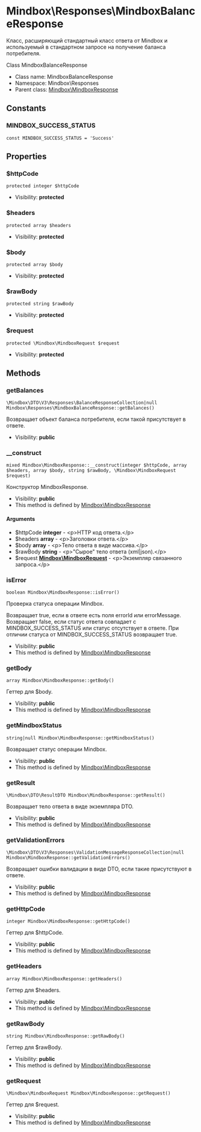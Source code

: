 Mindbox\Responses\MindboxBalanceResponse
===============

Класс, расширяющий стандартный класс ответа от Mindbox и используемый в стандартном запросе на получение баланса
потребителя.

Class MindboxBalanceResponse


* Class name: MindboxBalanceResponse
* Namespace: Mindbox\Responses
* Parent class: [Mindbox\MindboxResponse](Mindbox-MindboxResponse.md)



Constants
----------


### MINDBOX_SUCCESS_STATUS

    const MINDBOX_SUCCESS_STATUS = 'Success'





Properties
----------


### $httpCode

    protected integer $httpCode





* Visibility: **protected**


### $headers

    protected array $headers





* Visibility: **protected**


### $body

    protected array $body





* Visibility: **protected**


### $rawBody

    protected string $rawBody





* Visibility: **protected**


### $request

    protected \Mindbox\MindboxRequest $request





* Visibility: **protected**


Methods
-------


### getBalances

    \Mindbox\DTO\V3\Responses\BalanceResponseCollection|null Mindbox\Responses\MindboxBalanceResponse::getBalances()

Возвращает объект баланса потребителя, если такой присутствует в ответе.



* Visibility: **public**




### __construct

    mixed Mindbox\MindboxResponse::__construct(integer $httpCode, array $headers, array $body, string $rawBody, \Mindbox\MindboxRequest $request)

Конструктор MindboxResponse.



* Visibility: **public**
* This method is defined by [Mindbox\MindboxResponse](Mindbox-MindboxResponse.md)


#### Arguments
* $httpCode **integer** - &lt;p&gt;HTTP код ответа.&lt;/p&gt;
* $headers **array** - &lt;p&gt;Заголовки ответа.&lt;/p&gt;
* $body **array** - &lt;p&gt;Тело ответа в виде массива.&lt;/p&gt;
* $rawBody **string** - &lt;p&gt;&quot;Сырое&quot; тело ответа (xml|json).&lt;/p&gt;
* $request **[Mindbox\MindboxRequest](Mindbox-MindboxRequest.md)** - &lt;p&gt;Экземпляр связанного запроса.&lt;/p&gt;



### isError

    boolean Mindbox\MindboxResponse::isError()

Проверка статуса операции Mindbox.

Возвращает true, если в ответе есть поля errorId или errorMessage.
Возвращает false, если статус ответа совпадает с MINDBOX_SUCCESS_STATUS или статус отсутствует в ответе.
При отличии статуса от MINDBOX_SUCCESS_STATUS возвращает true.

* Visibility: **public**
* This method is defined by [Mindbox\MindboxResponse](Mindbox-MindboxResponse.md)




### getBody

    array Mindbox\MindboxResponse::getBody()

Геттер для $body.



* Visibility: **public**
* This method is defined by [Mindbox\MindboxResponse](Mindbox-MindboxResponse.md)




### getMindboxStatus

    string|null Mindbox\MindboxResponse::getMindboxStatus()

Возвращает статус операции Mindbox.



* Visibility: **public**
* This method is defined by [Mindbox\MindboxResponse](Mindbox-MindboxResponse.md)




### getResult

    \Mindbox\DTO\ResultDTO Mindbox\MindboxResponse::getResult()

Возвращает тело ответа в виде экземпляра DTO.



* Visibility: **public**
* This method is defined by [Mindbox\MindboxResponse](Mindbox-MindboxResponse.md)




### getValidationErrors

    \Mindbox\DTO\V3\Responses\ValidationMessageResponseCollection|null Mindbox\MindboxResponse::getValidationErrors()

Возвращает ошибки валидации в виде DTO, если такие присутствуют в ответе.



* Visibility: **public**
* This method is defined by [Mindbox\MindboxResponse](Mindbox-MindboxResponse.md)




### getHttpCode

    integer Mindbox\MindboxResponse::getHttpCode()

Геттер для $httpCode.



* Visibility: **public**
* This method is defined by [Mindbox\MindboxResponse](Mindbox-MindboxResponse.md)




### getHeaders

    array Mindbox\MindboxResponse::getHeaders()

Геттер для $headers.



* Visibility: **public**
* This method is defined by [Mindbox\MindboxResponse](Mindbox-MindboxResponse.md)




### getRawBody

    string Mindbox\MindboxResponse::getRawBody()

Геттер для $rawBody.



* Visibility: **public**
* This method is defined by [Mindbox\MindboxResponse](Mindbox-MindboxResponse.md)




### getRequest

    \Mindbox\MindboxRequest Mindbox\MindboxResponse::getRequest()

Геттер для $request.



* Visibility: **public**
* This method is defined by [Mindbox\MindboxResponse](Mindbox-MindboxResponse.md)



